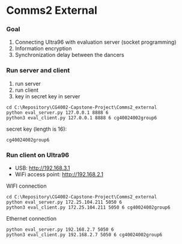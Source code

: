 # Comms2 External
### Goal 
1. Connecting Ultra96 with evaluation server (socket programming)
2. Information encryption
3. Synchronization delay between the dancers

### Run server and client
1. run server
2. run client
3. key in secret key in server
```
cd C:\Repository\CG4002-Capstone-Project\Comms2_external
python eval_server.py 127.0.0.1 8888 6
python3 eval_client.py 127.0.0.1 8888 6 cg40024002group6
```

secret key (length is 16):
```
cg40024002group6
```
### Run client on Ultra96
* USB: http://192.168.3.1
* WiFi access point: http://192.168.2.1

WIFI connection
```
cd C:\Repository\CG4002-Capstone-Project\Comms2_external
python eval_server.py 172.25.104.211 5050 6
python3 eval_client.py 172.25.104.211 5050 6 cg40024002group6
```
Ethernet connection
```
python eval_server.py 192.168.2.7 5050 6
python3 eval_client.py 192.168.2.7 5050 6 cg40024002group6
```


